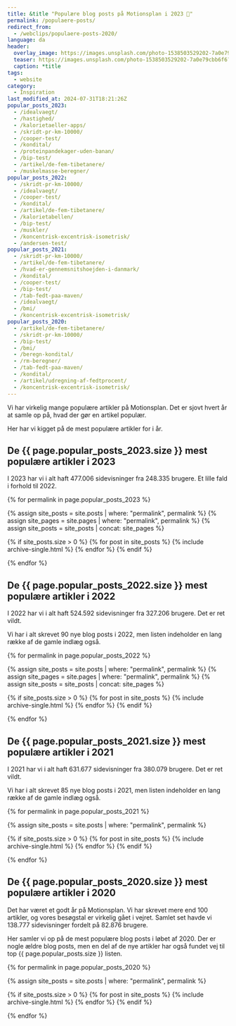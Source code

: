 ```yaml
---
title: &title "Populære blog posts på Motionsplan i 2023 🥇"
permalink: /populaere-posts/
redirect_from:
  - /webclips/populaere-posts-2020/
language: da
header:
  overlay_image: https://images.unsplash.com/photo-1538503529202-7a0e79cbb6f6?ixid=MXwxMjA3fDB8MHxwaG90by1wYWdlfHx8fGVufDB8fHw%3D&ixlib=rb-1.2.1&auto=format&fit=crop&h=630&w=1200&q=60
  teaser: https://images.unsplash.com/photo-1538503529202-7a0e79cbb6f6?ixid=MXwxMjA3fDB8MHxwaG90by1wYWdlfHx8fGVufDB8fHw%3D&ixlib=rb-1.2.1&auto=format&fit=crop&h=300&w=400&q=10
  caption: *title
tags:
  - website
category:
  - Inspiration
last_modified_at: 2024-07-31T18:21:26Z
popular_posts_2023:
  - /idealvaegt/
  - /hastighed/
  - /kalorietaeller-apps/
  - /skridt-pr-km-10000/
  - /cooper-test/
  - /kondital/
  - /proteinpandekager-uden-banan/
  - /bip-test/
  - /artikel/de-fem-tibetanere/
  - /muskelmasse-beregner/
popular_posts_2022:
  - /skridt-pr-km-10000/
  - /idealvaegt/
  - /cooper-test/
  - /kondital/
  - /artikel/de-fem-tibetanere/
  - /kalorietabellen/
  - /bip-test/
  - /muskler/
  - /koncentrisk-excentrisk-isometrisk/
  - /andersen-test/
popular_posts_2021:
  - /skridt-pr-km-10000/
  - /artikel/de-fem-tibetanere/
  - /hvad-er-gennemsnitshoejden-i-danmark/
  - /kondital/
  - /cooper-test/
  - /bip-test/
  - /tab-fedt-paa-maven/
  - /idealvaegt/
  - /bmi/
  - /koncentrisk-excentrisk-isometrisk/
popular_posts_2020:
  - /artikel/de-fem-tibetanere/
  - /skridt-pr-km-10000/
  - /bip-test/
  - /bmi/
  - /beregn-kondital/
  - /rm-beregner/
  - /tab-fedt-paa-maven/
  - /kondital/
  - /artikel/udregning-af-fedtprocent/
  - /koncentrisk-excentrisk-isometrisk/
---
```


Vi har virkelig mange populære artikler på Motionsplan. Det er sjovt hvert år at samle op på, hvad der gør en artikel populær.

Her har vi kigget på de mest populære artikler for i år.

## De {{ page.popular_posts_2023.size }} mest populære artikler i 2023

I 2023 har vi i alt haft 477.006 sidevisninger fra 248.335 brugere. Et lille fald i forhold til 2022.

{% for permalink in page.popular_posts_2023 %}

{% assign site_posts = site.posts | where: "permalink", permalink %}
{% assign site_pages = site.pages | where: "permalink", permalink %}
{% assign site_posts = site_posts | concat: site_pages %}

{% if site_posts.size > 0 %}
  {% for post in site_posts %}
    {% include archive-single.html %}
  {% endfor %}
{% endif %}

{% endfor %}

## De {{ page.popular_posts_2022.size }} mest populære artikler i 2022

I 2022 har vi i alt haft 524.592 sidevisninger fra 327.206 brugere. Det er ret vildt.

Vi har i alt skrevet 90 nye blog posts i 2022, men listen indeholder en lang række af de gamle indlæg også.

{% for permalink in page.popular_posts_2022 %}

{% assign site_posts = site.posts | where: "permalink", permalink %}
{% assign site_pages = site.pages | where: "permalink", permalink %}
{% assign site_posts = site_posts | concat: site_pages %}

{% if site_posts.size > 0 %}
  {% for post in site_posts %}
    {% include archive-single.html %}
  {% endfor %}
{% endif %}

{% endfor %}

## De {{ page.popular_posts_2021.size }} mest populære artikler i 2021

I 2021 har vi i alt haft 631.677 sidevisninger fra 380.079 brugere. Det er ret vildt.

Vi har i alt skrevet 85 nye blog posts i 2021, men listen indeholder en lang række af de gamle indlæg også.

{% for permalink in page.popular_posts_2021 %}

{% assign site_posts = site.posts | where: "permalink", permalink %}

{% if site_posts.size > 0 %}
  {% for post in site_posts %}
    {% include archive-single.html %}
  {% endfor %}
{% endif %}

{% endfor %}

## De {{ page.popular_posts_2020.size }} mest populære artikler i 2020

Det har været et godt år på Motionsplan. Vi har skrevet mere end 100 artikler, og vores besøgstal er virkelig gået i vejret. Samlet set havde vi 138.777 sidevisninger fordelt på 82.876 brugere.

Her samler vi op på de mest populære blog posts i løbet af 2020. Der er nogle ældre blog posts, men en del af de nye artikler har også fundet vej til top {{ page.popular_posts.size }} listen.

{% for permalink in page.popular_posts_2020 %}

{% assign site_posts = site.posts | where: "permalink", permalink %}

{% if site_posts.size > 0 %}
  {% for post in site_posts %}
    {% include archive-single.html %}
  {% endfor %}
{% endif %}

{% endfor %}
